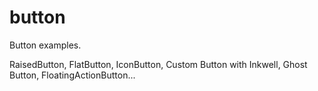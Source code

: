 # button

Button examples.

RaisedButton, FlatButton, IconButton, Custom Button with Inkwell,
Ghost Button, FloatingActionButton...

